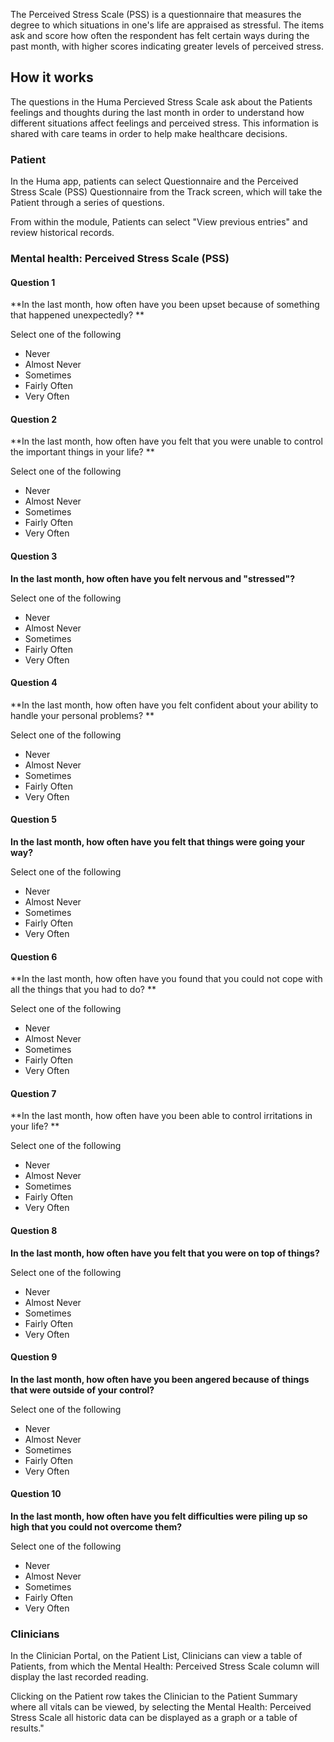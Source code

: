 
The Perceived Stress Scale (PSS) is a questionnaire that measures the degree to which situations in one's life are appraised as stressful. The items ask and score how often the respondent has felt certain ways during the past month, with higher scores indicating greater levels of perceived stress.

## How it works

The questions in the Huma Percieved Stress Scale ask about the Patients feelings and thoughts during the last month in order to understand how different situations affect feelings and perceived stress. This information is shared with care teams in order to help make healthcare decisions.

### Patient

In the Huma app, patients can select Questionnaire and the Perceived Stress Scale (PSS) Questionnaire from the Track screen, which will take the Patient through a series of questions.

From within the module, Patients can select "View previous entries" and review historical records.

### Mental health: Perceived Stress Scale (PSS)

#### Question 1

**In the last month, how often have you been upset because of something that happened unexpectedly? **

Select one of the following
- Never
- Almost Never
- Sometimes
- Fairly Often
- Very Often

#### Question 2

**In the last month, how often have you felt that you were unable to control the important things in your life? **

Select one of the following
- Never
- Almost Never
- Sometimes
- Fairly Often
- Very Often

#### Question 3

**In the last month, how often have you felt nervous and "stressed"?**

Select one of the following
- Never
- Almost Never
- Sometimes
- Fairly Often
- Very Often

#### Question 4

**In the last month, how often have you felt confident about your ability to handle your personal problems? **

Select one of the following
- Never
- Almost Never
- Sometimes
- Fairly Often
- Very Often

#### Question 5

**In the last month, how often have you felt that things were going your way?**

Select one of the following
- Never
- Almost Never
- Sometimes
- Fairly Often
- Very Often

#### Question 6

**In the last month, how often have you found that you could not cope with all the things that you had to do? **

Select one of the following
- Never
- Almost Never
- Sometimes
- Fairly Often
- Very Often

#### Question 7

**In the last month, how often have you been able to control irritations in your life? **

Select one of the following
- Never
- Almost Never
- Sometimes
- Fairly Often
- Very Often

#### Question 8

**In the last month, how often have you felt that you were on top of things?**

Select one of the following
- Never
- Almost Never
- Sometimes
- Fairly Often
- Very Often

#### Question 9

**In the last month, how often have you been angered because of things that were outside of your control?**

Select one of the following
- Never
- Almost Never
- Sometimes
- Fairly Often
- Very Often

#### Question 10

**In the last month, how often have you felt difficulties were piling up so high that you could not overcome them?**

Select one of the following
- Never
- Almost Never
- Sometimes
- Fairly Often
- Very Often

### Clinicians

In the Clinician Portal, on the Patient List, Clinicians can view a table of Patients, from which the Mental Health: Perceived Stress Scale column will display the last recorded reading.

Clicking on the Patient row takes the Clinician to the Patient Summary where all vitals can be viewed, by selecting the Mental Health: Perceived Stress Scale all historic data can be displayed as a graph or a table of results."